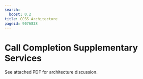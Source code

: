 ```yaml
---
search:
  boost: 0.2
title: CCSS Architecture
pageid: 9076838
---
```


Call Completion Supplementary Services
======================================

See attached PDF for architecture discussion.

